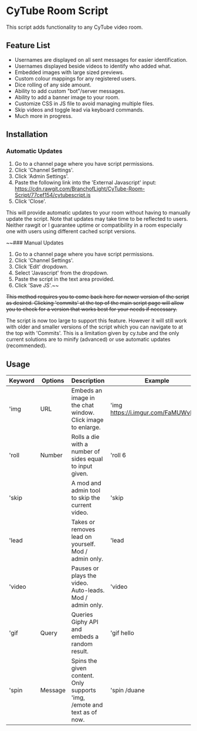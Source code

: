 # CyTube Room Script

This script adds functionality to any CyTube video room.

## Feature List
- Usernames are displayed on all sent messages for easier identification.
- Usernames displayed beside videos to identify who added what.
- Embedded images with large sized previews.
- Custom colour mappings for any registered users.
- Dice rolling of any side amount.
- Ability to add custom "bot"/server messages.
- Ability to add a banner image to your room.
- Customize CSS in JS file to avoid managing multiple files.
- Skip videos and toggle lead via keyboard commands.
- Much more in progress.

## Installation
### Automatic Updates
1. Go to a channel page where you have script permissions.
2. Click 'Channel Settings'.
3. Click 'Admin Settings'.
4. Paste the following link into the 'External Javascript' input: https://cdn.rawgit.com/BranchofLight/CyTube-Room-Script/77cef154/cytubescript.js
5. Click 'Close'.

This will provide automatic updates to your room without having to manually update the script. Note that updates may take time to be reflected to users. Neither rawgit or I guarantee uptime or compatibility in a room especially one with users using different cached script versions.

~~### Manual Updates
1. Go to a channel page where you have script permissions.
2. Click 'Channel Settings'.
3. Click 'Edit' dropdown.
4. Select 'Javascript' from the dropdown.
5. Paste the script in the text area provided.
6. Click 'Save JS'.~~

~~This method requires you to come back here for newer version of the script as desired. Clicking 'commits' at the top of the main script page will allow you to check for a version that works best for your needs if necessary.~~

The script is now too large to support this feature. However it will still work with older and smaller versions of the script which you can navigate to at the top with 'Commits'. This is a limitation given by cy.tube and the only current solutions are to minify (advanced) or use automatic updates (recommended).

## Usage

| Keyword | Options | Description                                                             | Example                              |
| ------- | ------- | ----------------------------------------------------------------------- | ------------------------------------ |
| 'img    | URL     | Embeds an image in the chat window. Click image to enlarge.             | 'img https://i.imgur.com/FaMUWvF.jpg |
| 'roll   | Number  | Rolls a die with a number of sides equal to input given.                | 'roll 6                              |
| 'skip   |         | A mod and admin tool to skip the current video.                         | 'skip                                |
| 'lead   |         | Takes or removes lead on yourself. Mod / admin only.                    | 'lead                                |
| 'video  |         | Pauses or plays the video. Auto-leads. Mod / admin only.                | 'video                               |
| 'gif    | Query   | Queries Giphy API and embeds a random result.                           | 'gif hello                           |
| 'spin   | Message | Spins the given content. Only supports 'img, /emote and text as of now. | 'spin /duane                         |
